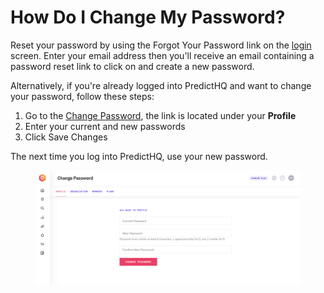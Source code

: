 # How Do I Change My Password?

Reset your password by using the Forgot Your Password link on the [login](https://auth.predicthq.com/login) screen. Enter your email address then you'll receive an email containing a password reset link to click on and create a new password.

Alternatively, if you're already logged into PredictHQ and want to change your password, follow these steps:&#x20;

1. Go to the [Change Password](https://control.predicthq.com/settings/profile/change-password), the link is located under your **Profile**
2. Enter your current and new passwords
3. Click Save Changes

The next time you log into PredictHQ, use your new password.

<figure><img src="../.gitbook/assets/image (31).png" alt=""><figcaption></figcaption></figure>

